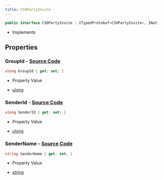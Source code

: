 ```yaml
---
title: CSOPartyInvite
---
```


```csharp
public interface CSOPartyInvite : ITypedProtobuf<CSOPartyInvite>, INativeHandle
```

- Implements

## Properties

### **GroupId** - [Source Code](https://github.com/swiftly-solution/swiftlys2/blob/main/managed/src/SwiftlyS2.Generated/Protobufs/Interfaces/CSOPartyInvite.cs#L13)

```csharp
ulong GroupId { get; set; }
```

- Property Value

- [ulong](https://learn.microsoft.com/dotnet/api/system.uint64)

### **SenderId** - [Source Code](https://github.com/swiftly-solution/swiftlys2/blob/main/managed/src/SwiftlyS2.Generated/Protobufs/Interfaces/CSOPartyInvite.cs#L16)

```csharp
ulong SenderId { get; set; }
```

- Property Value

- [ulong](https://learn.microsoft.com/dotnet/api/system.uint64)

### **SenderName** - [Source Code](https://github.com/swiftly-solution/swiftlys2/blob/main/managed/src/SwiftlyS2.Generated/Protobufs/Interfaces/CSOPartyInvite.cs#L19)

```csharp
string SenderName { get; set; }
```

- Property Value

- [string](https://learn.microsoft.com/dotnet/api/system.string)


